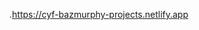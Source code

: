 .<a href="https://cyf-bazmurphy-projects.netlify.app" target="_blank">https://cyf-bazmurphy-projects.netlify.app</a>
